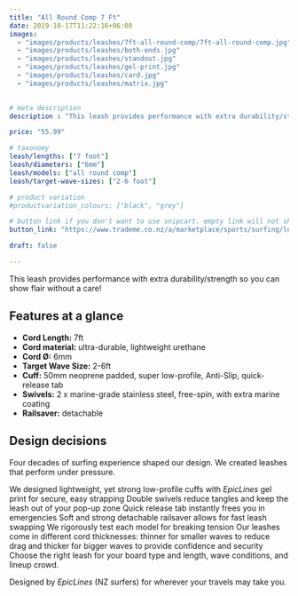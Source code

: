 ```yaml
---
title: "All Round Comp 7 Ft"
date: 2019-10-17T11:22:16+06:00
images:
  - "images/products/leashes/7ft-all-round-comp/7ft-all-round-comp.jpg"
  - "images/products/leashes/both-ends.jpg"
  - "images/products/leashes/standout.jpg"
  - "images/products/leashes/gel-print.jpg"
  - "images/products/leashes/card.jpg"
  - "images/products/leashes/matrix.jpg"
  

# meta description
description : "This leash provides performance with extra durability/strength so you can show flair without a care!"

price: "55.99"

# taxonomy
leash/lengths: ["7 foot"]
leash/diameters: ["6mm"]
leash/models: ["all round comp"]
leash/target-wave-sizes: ["2-6 foot"]

# product variation
#productvariation_colours: ["black", "grey"]

# button link if you don't want to use snipcart. empty link will not show button
button_link: "https://www.trademe.co.nz/a/marketplace/sports/surfing/leashes/search?search_string=EpicLines%20All%20Round%20Comp%20Leash%207FT,%206MM"

draft: false

---
```


This leash provides performance with extra durability/strength so you can show flair without a care!

## Features at a glance

* **Cord Length:** 7ft
* **Cord material:** ultra-durable, lightweight urethane
* **Cord Ø:** 6mm
* **Target Wave Size:** 2-6ft
* **Cuff:** 50mm neoprene padded, super low-profile, Anti-Slip, quick-release tab
* **Swivels:** 2 x marine-grade stainless steel, free-spin, with extra marine coating
* **Railsaver:** detachable

## Design decisions

Four decades of surfing experience shaped our design. We created leashes that perform under pressure.

We designed lightweight, yet strong low-profile cuffs with _EpicLines_ gel print for secure, easy strapping
Double swivels reduce tangles and keep the leash out of your pop-up zone
Quick release tab instantly frees you in emergencies
Soft and strong detachable railsaver allows for fast leash swapping
We rigorously test each model for breaking tension
Our leashes come in different cord thicknesses: thinner for smaller waves to reduce drag and thicker for bigger waves to provide confidence and security
Choose the right leash for your board type and length, wave conditions, and lineup crowd.

Designed by _EpicLines_ (NZ surfers) for wherever your travels may take you.
